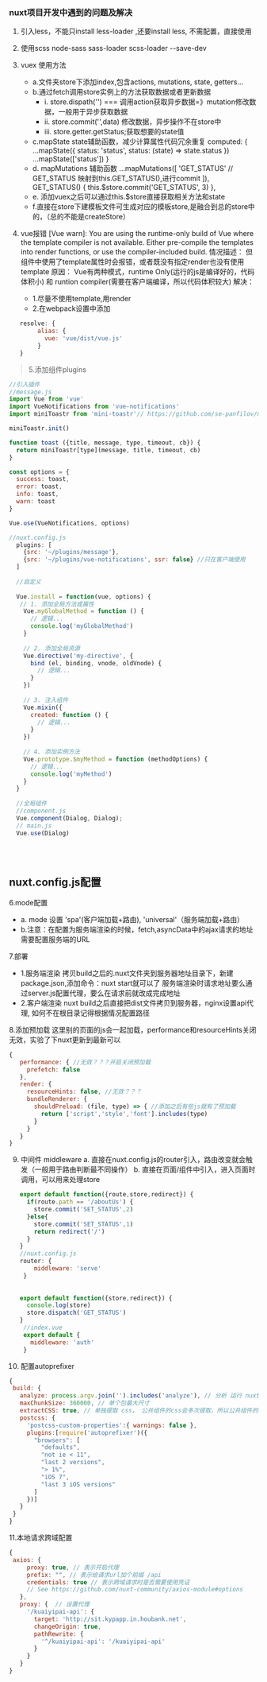 ### nuxt项目开发中遇到的问题及解决

 1. 引入less，不能只install less-loader ,还要install less, 不需配置，直接使用
 2. 使用scss node-sass sass-loader scss-loader --save-dev
 3. vuex 使用方法


      - a.文件夹store下添加index,包含actions, mutations, state, getters...
      - b.通过fetch调用store实例上的方法获取数据或者更新数据 
        * i. store.dispath('') === 调用action获取异步数据=》mutation修改数据，一般用于异步获取数据
        * ii. store.commit('',data) 修改数据，异步操作不在store中
        * iii. store.getter.getStatus;获取想要的state值
      - c.mapState state辅助函数，减少计算属性代码冗余重复
        computed: {
          ...mapState({
            status: 'status',
            status: (state) => state.status
          })
          ...mapState(['status'])
        }
      - d. mapMutations 辅助函数
      ...mapMutations([
               'GET_STATUS' // GET_STATUS 映射到this.GET_STATUS(),进行commit
             ]),
             GET_STATUS() {
               this.$store.commit('GET_STATUS', 3)
             },
      - e. 添加vuex之后可以通过this.$store直接获取相关方法和state
      - f.直接在store下建模板文件可生成对应的模板store,是融合到总的store中的，（总的不能是createStore）

 4. vue报错
[Vue warn]: You are using the runtime-only build of Vue where the template compiler is not available. Either pre-compile the templates into render functions, or use the compiler-included build.
情况描述： 但组件中使用了template属性时会报错，或者既没有指定render也没有使用template
原因： Vue有两种模式，runtime Only(运行的js是编译好的，代码体积小) 和 runtion compiler(需要在客户端编译，所以代码体积较大)
解决： 
      - 1.尽量不使用template,用render
      - 2.在webpack设置中添加
```js
   resolve: {
        alias: {
          vue: 'vue/dist/vue.js'
        }
   }
```

> 5.添加组件plugins
  
```js
//引入插件
//message.js
import Vue from 'vue'
import VueNotifications from 'vue-notifications'
import miniToastr from 'mini-toastr'// https://github.com/se-panfilov/mini-toastr

miniToastr.init()

function toast ({title, message, type, timeout, cb}) {
  return miniToastr[type](message, title, timeout, cb)
}

const options = {
  success: toast,
  error: toast,
  info: toast,
  warn: toast
}

Vue.use(VueNotifications, options)

//nuxt.config.js
  plugins: [
    {src: '~/plugins/message'},
    {src: '~/plugins/vue-notifications', ssr: false} //只在客户端使用
  ]
  
  //自定义
  
  Vue.install = function(vue, options) {
   // 1. 添加全局方法或属性
    Vue.myGlobalMethod = function () {
      // 逻辑...
      console.log('myGlobalMethod')
    }
  
    // 2. 添加全局资源
    Vue.directive('my-directive', {
      bind (el, binding, vnode, oldVnode) {
        // 逻辑...
      }
    })
  
    // 3. 注入组件
    Vue.mixin({
      created: function () {
        // 逻辑...
      }
    })
  
    // 4. 添加实例方法
    Vue.prototype.$myMethod = function (methodOptions) {
      // 逻辑...
      console.log('myMethod')
    }
  }
  
  //全局组件
  //component.js
  Vue.component(Dialog, Dialog);
  // main.js
  Vue.use(Dialog)
  
  
  
```
## nuxt.config.js配置
6.mode配置
 * a. mode 设置  'spa'(客户端加载+路由), 'universal'（服务端加载+路由）
 * b.注意：在配置为服务端渲染的时候，fetch,asyncData中的ajax请求的地址需要配置服务端的URL

7.部署
  - 1.服务端渲染  拷贝build之后的.nuxt文件夹到服务器地址目录下，新建package.json,添加命令：nuxt start就可以了
      服务端渲染时请求地址要么通过server.js配置代理，要么在请求前就改成完成地址
  - 2.客户端渲染  nuxt build之后直接把dist文件拷贝到服务器，nginx设置api代理, 如何不在根目录记得根据情况配置路径

8.添加预加载 
这里别的页面的js会一起加载，performance和resourceHints关闭无效，实验了下nuxt更新到最新可以
 ```js
{
    performance: { //无效？？？开启关闭预加载
      prefetch: false
    },
    render: {
      resourceHints: false, //无效？？？
      bundleRenderer: {
        shouldPreload: (file, type) => { //添加之后有些js就有了预加载
          return ['script','style','font'].includes(type)
        }
      }
    }
 }
 ```
 9. 中间件 middleware 
    a. 直接在nuxt.config.js的router引入，路由改变就会触发（一般用于路由判断最不同操作）
    b. 直接在页面/组件中引入，进入页面时调用，可以用来处理store
```js
   export default function({route,store,redirect}) {
     if(route.path == '/aboutUs') {
       store.commit('SET_STATUS',2)
     }else{
       store.commit('SET_STATUS',1)
       return redirect('/')
     }
   }
   //nuxt.config.js
   router: {
       middleware: 'serve'
    }
    
   
   export default function({store,redirect}) {
     console.log(store)
     store.dispatch('GET_STATUS')
   }
    //index.vue
    export default {
      middleware: 'auth'
    }
 ``` 
10. 配置autoprefixer
 ```js
{
  build: {
    analyze: process.argv.join('').includes('analyze'), // 分析 运行 nuxt build --analyzer
    maxChunkSize: 360000, // 单个包最大尺寸
    extractCSS: true, // 单独提取 css， 公共组件的css会多次提取，所以公共组件的css可以直接放在公共css 中
    postcss: {
      'postcss-custom-properties':{ warnings: false },
      plugins:[require('autoprefixer')({
        "browsers": [
          "defaults",
          "not ie < 11",
          "last 2 versions",
          "> 1%",
          "iOS 7",
          "last 3 iOS versions"
        ]
      })]
    }
  }
}
 ``` 
 
 11.本地请求跨域配置
```js
{
 axios: {
     proxy: true, // 表示开启代理
     prefix: "", // 表示给请求url加个前缀 /api
     credentials: true // 表示跨域请求时是否需要使用凭证
     // See https://github.com/nuxt-community/axios-module#options
   },
   proxy: {  // 设置代理
     '/kuaiyipai-api': {
       target: 'http://sit.kypapp.in.houbank.net',
       changeOrigin: true,
       pathRewrite: {
         '^/kuaiyipai-api': '/kuaiyipai-api'
       }
     }
   }
}
```

